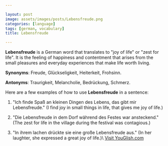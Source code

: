 ```yaml
---

layout: post
image: assets/images/posts/Lebensfreude.png
categories: [language]
tags: [german, vocabulary]
title: Lebensfreude

---
```


**Lebensfreude** is a German word that translates to "joy of life" or "zest for life". It is the feeling of happiness and contentment that arises from the small pleasures and everyday experiences that make life worth living. 

**Synonyms**: Freude, Glückseligkeit, Heiterkeit, Frohsinn.

**Antonyms**: Traurigkeit, Melancholie, Bedrückung, Schmerz.

Here are a few examples of how to use **Lebensfreude** in a sentence:

1. "Ich finde Spaß an kleinen Dingen des Lebens, das gibt mir Lebensfreude." (I find joy in small things in life, that gives me joy of life.)

2. "Die Lebensfreude in dem Dorf während des Festes war ansteckend." (The zest for life in the village during the festival was contagious.)

3. "In ihrem lachen drückte sie eine große Lebensfreude aus." (In her laughter, she expressed a great joy of life.)\ <a id="yg-widget-0" class="youglish-widget" data-query="Lebensfreude" data-lang="german" data-components="8412" data-auto-start="0" data-bkg-color="theme_light" data-title="How%20to%20pronounce%20Lebensfreude%20in%20German"  rel="nofollow" href="https://youglish.com">Visit YouGlish.com</a><script async src="https://youglish.com/public/emb/widget.js" charset="utf-8"></script>